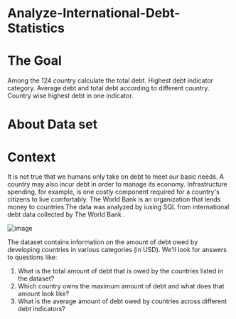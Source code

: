 # Analyze-International-Debt-Statistics

# The Goal 

 Among the 124 country calculate the total debt.
 Highest debt indicator category.
 Average debt and total debt according to different country.
Country wise highest debt in one indicator.

# About Data set
# Context
It is not true that we humans only take on debt to meet our basic needs. A country may also incur debt in order to manage its economy. Infrastructure spending, for example, is one costly component required for a country's citizens to live comfortably. The World Bank is an organization that lends money to countries.The data was analyzed by iusing SQL from international debt data collected by The World Bank .


![image](https://user-images.githubusercontent.com/119105391/208646266-973c858d-0f28-47cc-a0b3-394d368dbd56.png)



 The dataset contains information on the amount of debt owed by developing countries in various categories (in USD). We'll look for answers to questions like:
 
1. What is the total amount of debt that is owed by the countries listed in the dataset?
2. Which country owns the maximum amount of debt and what does that amount look like?
3. What is the average amount of debt owed by countries across different debt indicators?

